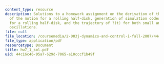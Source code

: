 ```yaml
---
content_type: resource
description: Solutions to a homework assignment on the derivation of the equation
  of the motion for a rolling half-disk, generation of simulation codes for motion
  for a rolling half-disk, and the trajectory of ?(t) for both small and large angle
  oscillations.
file: null
file_location: /coursemedia/2-003j-dynamics-and-control-i-fall-2007/44c16c4695a7629d7065a10cccf1b49f_hw7_1_sol.pdf
file_type: application/pdf
resourcetype: Document
title: hw7_1_sol.pdf
uid: 44c16c46-95a7-629d-7065-a10cccf1b49f
---
```

